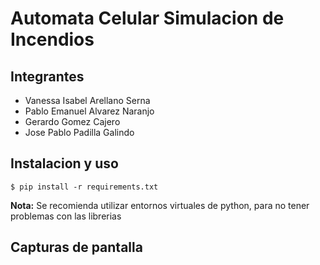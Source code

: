 # Automata Celular Simulacion de Incendios
## Integrantes
* Vanessa Isabel Arellano Serna
* Pablo Emanuel Alvarez Naranjo
* Gerardo Gomez Cajero
* Jose Pablo Padilla Galindo
## Instalacion y uso
```
$ pip install -r requirements.txt
```
**Nota:** Se recomienda utilizar entornos virtuales de python, para no tener problemas con las librerias
## Capturas de pantalla

